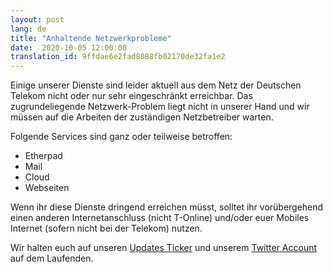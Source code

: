 ```yaml
---
layout: post
lang: de
title: "Anhaltende Netzwerkprobleme"
date:  2020-10-05 12:00:00
translation_id: 9ffdae6e2fad8088fb02170de32fa1e2
---
```


Einige unserer Dienste sind leider aktuell aus dem Netz der Deutschen
Telekom nicht oder nur sehr eingeschränkt erreichbar. Das
zugrundeliegende Netzwerk-Problem liegt nicht in unserer Hand und
wir müssen auf die Arbeiten der zuständigen Netzbetreiber warten.

Folgende Services sind ganz oder teilweise betroffen:

* Etherpad
* Mail
* Cloud
* Webseiten

Wenn ihr diese Dienste dringend erreichen müsst, solltet ihr vorübergehend
einen anderen Internetanschluss (nicht T-Online) und/oder euer Mobiles
Internet (sofern nicht bei der Telekom) nutzen.

Wir halten euch auf unseren [Updates Ticker](https://updates.systemli.org/) und
unserem [Twitter Account](https://twitter.com/systemli) auf dem Laufenden.
